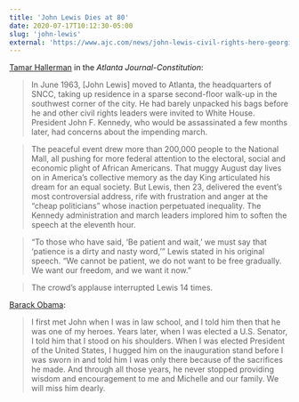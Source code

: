 ```yaml
---
title: 'John Lewis Dies at 80'
date: 2020-07-17T10:12:30-05:00
slug: 'john-lewis'
external: 'https://www.ajc.com/news/john-lewis-civil-rights-hero-georgia-congressman-dies-at-80/OPPO3SWLXBDGTFPSU3ICE6LOBQ/'
---
```


[Tamar Hallerman](https://www.ajc.com/news/john-lewis-civil-rights-hero-georgia-congressman-dies-at-80/OPPO3SWLXBDGTFPSU3ICE6LOBQ/) in the *Atlanta Journal-Constitution*:

> In June 1963, [John Lewis] moved to Atlanta, the headquarters of SNCC, taking up residence in a sparse second-floor walk-up in the southwest corner of the city. He had barely unpacked his bags before he and other civil rights leaders were invited to White House. President John F. Kennedy, who would be assassinated a few months later, had concerns about the impending march.

> The peaceful event drew more than 200,000 people to the National Mall, all pushing for more federal attention to the electoral, social and economic plight of African Americans. That muggy August day lives on in America’s collective memory as the day King articulated his dream for an equal society. But Lewis, then 23, delivered the event’s most controversial address, rife with frustration and anger at the “cheap politicians” whose inaction perpetuated inequality. The Kennedy administration and march leaders implored him to soften the speech at the eleventh hour.

> “To those who have said, ‘Be patient and wait,’ we must say that ‘patience is a dirty and nasty word,’” Lewis stated in his original speech. “We cannot be patient, we do not want to be free gradually. We want our freedom, and we want it now.”

> The crowd’s applause interrupted Lewis 14 times.

[Barack Obama](https://medium.com/@BarackObama/my-statement-on-the-passing-of-rep-john-lewis-fa86761cd964):

> I first met John when I was in law school, and I told him then that he was one of my heroes. Years later, when I was elected a U.S. Senator, I told him that I stood on his shoulders. When I was elected President of the United States, I hugged him on the inauguration stand before I was sworn in and told him I was only there because of the sacrifices he made. And through all those years, he never stopped providing wisdom and encouragement to me and Michelle and our family. We will miss him dearly.